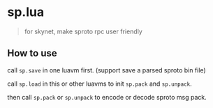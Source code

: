 sp.lua
======

> for skynet, make sproto rpc user friendly

How to use
----------

call `sp.save` in one luavm first. (support save a parsed sproto bin file)

call `sp.load` in this or other luavms to init `sp.pack` and `sp.unpack`.

then call `sp.pack` or `sp.unpack` to encode or decode sproto msg pack.
